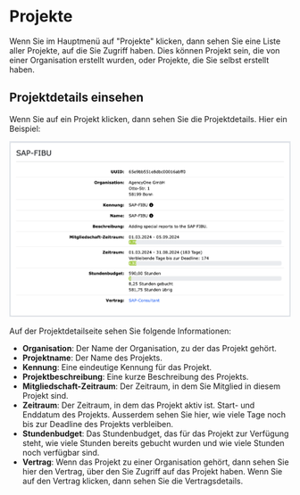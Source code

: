 # Projekte

Wenn Sie im Hauptmenü auf "Projekte" klicken, dann sehen Sie eine Liste aller Projekte, auf die Sie Zugriff haben.
Dies können Projekt sein, die von einer Organisation erstellt wurden, oder Projekte, die Sie selbst erstellt haben.

## Projektdetails einsehen 

Wenn Sie auf ein Projekt klicken, dann sehen Sie die Projektdetails. Hier ein Beispiel:

![Projektdetails](../img/context-freelance/project-col-info-de.png)

Auf der Projektdetailseite sehen Sie folgende Informationen:

- **Organisation**: Der Name der Organisation, zu der das Projekt gehört.
- **Projektname**: Der Name des Projekts.
- **Kennung**: Eine eindeutige Kennung für das Projekt.
- **Projektbeschreibung**: Eine kurze Beschreibung des Projekts.
- **Mitgliedschaft-Zeitraum**: Der Zeitraum, in dem Sie Mitglied in diesem Projekt sind.
- **Zeitraum**: Der Zeitraum, in dem das Projekt aktiv ist. Start- und Enddatum des Projekts. Ausserdem sehen Sie hier, wie viele Tage noch bis zur Deadline des Projekts verbleiben.
- **Stundenbudget**: Das Stundenbudget, das für das Projekt zur Verfügung steht, wie viele Stunden bereits gebucht wurden und wie viele Stunden noch verfügbar sind.
- **Vertrag**: Wenn das Projekt zu einer Organisation gehört, dann sehen Sie hier den Vertrag, über den Sie Zugriff auf das Projekt haben. Wenn Sie auf den Vertrag klicken, dann sehen Sie die Vertragsdetails.

